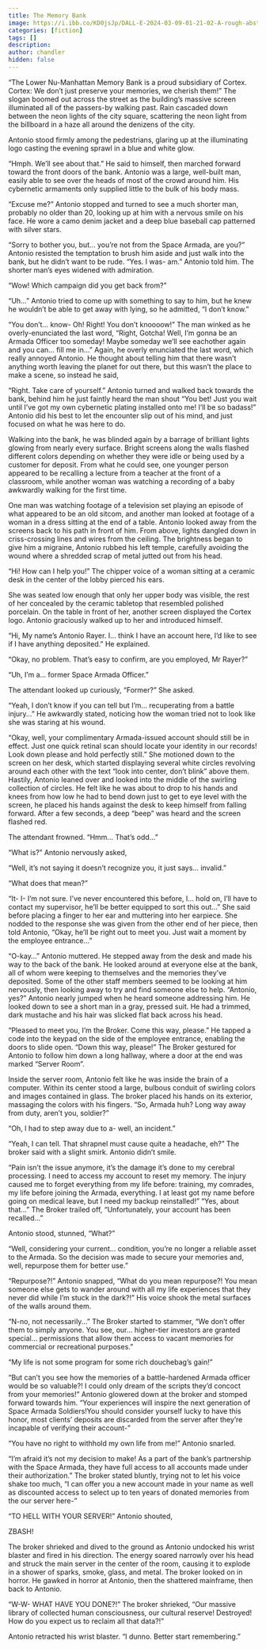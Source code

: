 ```yaml
---
title: The Memory Bank
image: https://i.ibb.co/KD0jsJp/DALL-E-2024-03-09-01-21-02-A-rough-abstract-watercolor-depiction-of-a-futuristic-city-scene-with-cyb.webp
categories: [fiction]
tags: []
description:
author: chandler
hidden: false
---
```


“The Lower Nu-Manhattan Memory Bank is a proud subsidiary of Cortex. Cortex: We don’t just preserve your memories, we cherish them!” The slogan boomed out across the street as the building’s massive screen illuminated all of the passers-by walking past. Rain cascaded down between the neon lights of the city square, scattering the neon light from the billboard in a haze all around the denizens of the city.

Antonio stood firmly among the pedestrians, glaring up at the illuminating logo casting the evening sprawl in a blue and white glow.

“Hmph. We’ll see about that.” He said to himself, then marched forward toward the front doors of the bank. Antonio was a large, well-built man, easily able to see over the heads of most of the crowd around him. His cybernetic armaments only supplied little to the bulk of his body mass.

“Excuse me?” Antonio stopped and turned to see a much shorter man, probably no older than 20, looking up at him with a nervous smile on his face. He wore a camo denim jacket and a deep blue baseball cap patterned with silver stars.

“Sorry to bother you, but… you’re not from the Space Armada, are you?” Antonio resisted the temptation to brush him aside and just walk into the bank, but he didn’t want to be rude.
“Yes. I was- am.” Antonio told him. The shorter man’s eyes widened with admiration.

“Wow! Which campaign did you get back from?”

“Uh…” Antonio tried to come up with something to say to him, but he knew he wouldn’t be able to get away with lying, so he admitted, “I don’t know.”

“You don’t… know- Oh! Right! You don’t knoooow!” The man winked as he overly-enunciated the last word, “Right, Gotcha! Well, I’m gonna be an Armada Officer too someday! Maybe someday we’ll see eachother again and you can… fill me in…” Again, he overly enunciated the last word, which really annoyed Antonio. He thought about telling him that there wasn’t anything worth leaving the planet for out there, but this wasn’t the place to make a scene, so instead he said,

“Right. Take care of yourself.” Antonio turned and walked back towards the bank, behind him he just faintly heard the man shout “You bet! Just you wait until I’ve got my own cybernetic plating installed onto me! I’ll be so badass!” Antonio did his best to let the encounter slip out of his mind, and just focused on what he was here to do.

Walking into the bank, he was blinded again by a barrage of brilliant lights glowing from nearly every surface. Bright screens along the walls flashed different colors depending on whether they were idle or being used by a customer for deposit. From what he could see, one younger person appeared to be recalling a lecture from a teacher at the front of a classroom, while another woman was watching a recording of a baby awkwardly walking for the first time.

One man was watching footage of a television set playing an episode of what appeared to be an old sitcom, and another man looked at footage of a woman in a dress sitting at the end of a table. Antonio looked away from the screens back to his path in front of him. From above, lights dangled down in criss-crossing lines and wires from the ceiling. The brightness began to give him a migraine, Antonio rubbed his left temple, carefully avoiding the wound where a shredded scrap of metal jutted out from his head.

“Hi! How can I help you!” The chipper voice of a woman sitting at a ceramic desk in the center of the lobby pierced his ears.

She was seated low enough that only her upper body was visible, the rest of her concealed by the ceramic tabletop that resembled polished porcelain. On the table in front of her, another screen displayed the Cortex logo. Antonio graciously walked up to her and introduced himself.

“Hi, My name’s Antonio Rayer. I… think I have an account here, I’d like to see if I have anything deposited.” He explained.

“Okay, no problem. That’s easy to confirm, are you employed, Mr Rayer?”

“Uh, I’m a… former Space Armada Officer.”

The attendant looked up curiously, “Former?” She asked.

“Yeah, I don’t know if you can tell but I’m… recuperating from a battle injury…” He awkwardly stated, noticing how the woman tried not to look like she was staring at his wound.

“Okay, well, your complimentary Armada-issued account should still be in effect. Just one quick retinal scan should locate your identity in our records! Look down please and hold perfectly still.” She motioned down to the screen on her desk, which started displaying several white circles revolving around each other with the text “look into center, don’t blink” above them. Hastily, Antonio leaned over and looked into the middle of the swirling collection of circles. He felt like he was about to drop to his hands and knees from how low he had to bend down just to get to eye level with the screen, he placed his hands against the desk to keep himself from falling forward. After a few seconds, a deep “beep” was heard and the screen flashed red.

The attendant frowned. “Hmm… That’s odd…”

“What is?” Antonio nervously asked,

“Well, it’s not saying it doesn’t recognize you, it just says… invalid.”

“What does that mean?”

“It- I- I’m not sure. I’ve never encountered this before, I… hold on, I’ll have to contact my supervisor, he’ll be better equipped to sort this out…” She said before placing a finger to her ear and muttering into her earpiece. She nodded to the response she was given from the other end of her piece, then told Antonio, “Okay, he’ll be right out to meet you. Just wait a moment by the employee entrance…”

“O-kay…” Antonio muttered. He stepped away from the desk and made his way to the back of the bank. He looked around at everyone else at the bank, all of whom were keeping to themselves and the memories they’ve deposited. Some of the other staff members seemed to be looking at him nervously, then looking away to try and find someone else to help.
“Antonio, yes?” Antonio nearly jumped when he heard someone addressing him. He looked down to see a short man in a gray, pressed suit. He had a trimmed, dark mustache and his hair was slicked flat back across his head.

“Pleased to meet you, I’m the Broker. Come this way, please.” He tapped a code into the keypad on the side of the employee entrance, enabling the doors to slide open.
“Down this way, please!” The Broker gestured for Antonio to follow him down a long hallway, where a door at the end was marked “Server Room”.

 Inside the server room, Antonio felt like he was inside the brain of a computer. Within its center stood a large, bulbous conduit of swirling colors and images contained in glass. The broker placed his hands on its exterior, massaging the colors with his fingers. “So, Armada huh? Long way away from duty, aren’t you, soldier?”

“Oh, I had to step away due to a- well, an incident.”

“Yeah, I can tell. That shrapnel must cause quite a headache, eh?” The broker said with a slight smirk. Antonio didn’t smile.

“Pain isn’t the issue anymore, it’s the damage it’s done to my cerebral processing. I need to access my account to reset my memory. The injury caused me to forget everything from my life before: training, my comrades, my life before joining the Armada, everything. I at least got my name before going on medical leave, but I need my backup reinstalled!”
“Yes, about that…” The Broker trailed off, “Unfortunately, your account has been recalled…”

Antonio stood, stunned, “What?”

“Well, considering your current… condition, you’re no longer a reliable asset to the Armada. So the decision was made to secure your memories and, well, repurpose them for better use.”

“Repurpose?!” Antonio snapped, “What do you mean repurpose?! You mean someone else gets to wander around with all my life experiences that they never did while I’m stuck in the dark?!” His voice shook the metal surfaces of the walls around them.

“N-no, not necessarily...” The Broker started to stammer, “We don’t offer them to simply anyone. You see, our… higher-tier investors are granted special… permissions that allow them access to vacant memories for commercial or recreational purposes.”

“My life is not some program for some rich douchebag’s gain!”

“But can’t you see how the memories of a battle-hardened Armada officer would be so valuable?! I could only dream of the scripts they’d concoct from your memories!” Antonio glowered down at the broker and stomped forward towards him. “Your experiences will inspire the next generation of Space Armada Soldiers!You should consider yourself lucky to have this honor, most clients’ deposits are discarded from the server after they’re incapable of verifying their account-”

“You have no right to withhold my own life from me!” Antonio snarled.

“I’m afraid it’s not my decision to make! As a part of the bank’s partnership with the Space Armada, they have full access to all accounts made under their authorization.” The broker stated bluntly, trying not to let his voice shake too much, “I can offer you a new account made in your name as well as discounted access to select up to ten years of donated memories from the our server here-”

“TO HELL WITH YOUR SERVER!” Antonio shouted,

ZBASH!

The broker shrieked and dived to the ground as Antonio undocked his wrist blaster and fired in his direction. The energy soared narrowly over his head and struck the main server in the center of the room, causing it to explode in a shower of sparks, smoke, glass, and metal. The broker looked on in horror. He gawked in horror at Antonio, then the shattered mainframe, then back to Antonio.

“W-W- WHAT HAVE YOU DONE?!” The broker shrieked, “Our massive library of collected human consciousness, our cultural reserve! Destroyed! How do you expect us to reclaim all that data?!”

Antonio retracted his wrist blaster. “I dunno. Better start remembering.”
